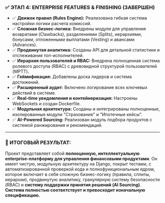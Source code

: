### ✅ ЭТАП 4: ENTERPRISE FEATURES & FINISHING (ЗАВЕРШЕН)

- ✅ **Движок правил (Rules Engine):** Реализована гибкая система настройки логики расчета комиссий.
- ✅ **Сложная бизнес-логика:** Внедрены модули для управления возвратами (Clawbacks), разделениями (Splits), иерархиями, бонусами, отложенными выплатами (Vesting) и авансами (Advances).
- ✅ **Продвинутая аналитика:** Созданы API для детальной статистики и отслеживания топ-исполнителей.
- ✅ **Иерархия пользователей и RBAC:** Внедрена полноценная система ролевого доступа (RBAC) с древовидной структурой пользователей (MPTT).
- ✅ **Геймификация:** Добавлены доска лидеров и система достижений.
- ✅ **Расширенный аудит:** Включено логирование всех ключевых действий в системе.
- ✅ **Real-time уведомления и контейнеризация:** Настроены WebSockets и создан Dockerfile.
- ✅ **Модульная архитектура:** Созданы и интегрированы полноценные, изолированные модули "Страхование" и "Ипотечные кейсы".
- ✅ **AI-Powered Sourcing:** Реализован модуль подбора продуктов с системой ранжирования и рекомендаций.

---

### 🚀 ИТОГОВЫЙ РЕЗУЛЬТАТ:
Проект представляет собой **полноценную, интеллектуальную enterprise-платформу для управления финансовыми продуктами**. Он имеет чистую, модульную архитектуру на Django, покрыт тестами, с автоматизированной проверкой кода и полнофункциональным ядром, которое включает в себя сложную бизнес-логику (правила, сплиты, иерархии), продвинутую аналитику, гранулярную систему безопасности (RBAC) и **систему поддержки принятия решений (AI Sourcing)**. **Система полностью соответствует и превосходит изначальную спецификацию.**